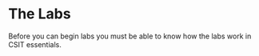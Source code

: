 # The Labs


Before you can begin labs you must be able to know how the labs work in CSIT essentials.